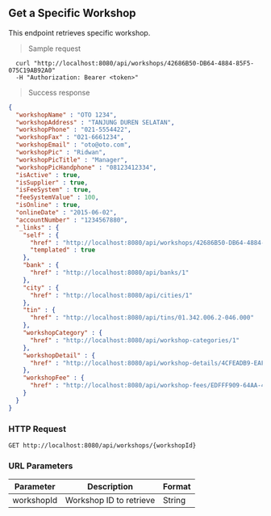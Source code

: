 ## Get a Specific Workshop
This endpoint retrieves specific workshop.

> Sample request

```shell
  curl "http://localhost:8080/api/workshops/42686B50-DB64-4884-85F5-075C19AB92A0"
  -H "Authorization: Bearer <token>"
```

> Success response

```json
{
  "workshopName" : "OTO 1234",
  "workshopAddress" : "TANJUNG DUREN SELATAN",
  "workshopPhone" : "021-5554422",
  "workshopFax" : "021-6661234",
  "workshopEmail" : "oto@oto.com",
  "workshopPic" : "Ridwan",
  "workshopPicTitle" : "Manager",
  "workshopPicHandphone" : "08123412334",
  "isActive" : true,
  "isSupplier" : true,
  "isFeeSystem" : true,
  "feeSystemValue" : 100,
  "isOnline" : true,
  "onlineDate" : "2015-06-02",
  "accountNumber" : "1234567880",
  "_links" : {
    "self" : {
      "href" : "http://localhost:8080/api/workshops/42686B50-DB64-4884-85F5-075C19AB92A0{?projection}",
      "templated" : true
    },
    "bank" : {
      "href" : "http://localhost:8080/api/banks/1"
    },
    "city" : {
      "href" : "http://localhost:8080/api/cities/1"
    },
    "tin" : {
      "href" : "http://localhost:8080/api/tins/01.342.006.2-046.000"
    },
    "workshopCategory" : {
      "href" : "http://localhost:8080/api/workshop-categories/1"
    },
    "workshopDetail" : {
      "href" : "http://localhost:8080/api/workshop-details/4CFEADB9-EAF8-48A7-808A-0CF141A8B99D"
    },
    "workshopFee" : {
      "href" : "http://localhost:8080/api/workshop-fees/EDFFF909-64AA-4A7B-807E-77A7875F805C"
    }
  }
}
```

### HTTP Request

`GET http://localhost:8080/api/workshops/{workshopId}`

### URL Parameters

Parameter | Description | Format
--------- | ----------- | ---------
workshopId | Workshop ID to retrieve | String